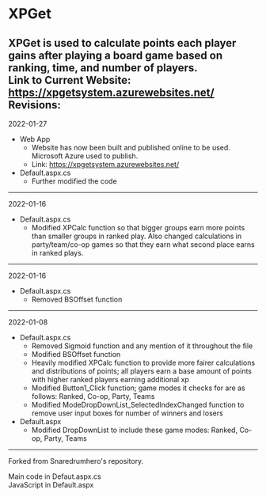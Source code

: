 # XPGet
XPGet is used to calculate points each player gains after playing a board game based on ranking, time, and number of players.  
Link to Current Website: https://xpgetsystem.azurewebsites.net/  
Revisions:
-------------------------------------------------------------------------------------------------------------------------------------------------------------------------------
2022-01-27
 * Web App
   - Website has now been built and published online to be used. Microsoft Azure used to publish. 
   - Link: https://xpgetsystem.azurewebsites.net/
 * Default.aspx.cs
   - Further modified the code 
-------------------------------------------------------------------------------------------------------------------------------------------------------------------------------
2022-01-16
 * Default.aspx.cs
   - Modified XPCalc function so that bigger groups earn more points than smaller groups in ranked play. Also changed calculations in party/team/co-op games so that they earn what second place earns in ranked plays.

-------------------------------------------------------------------------------------------------------------------------------------------------------------------------------
2022-01-16
 * Default.aspx.cs
   - Removed BSOffset function

-------------------------------------------------------------------------------------------------------------------------------------------------------------------------------
2022-01-08 

  * Default.aspx.cs
    - Removed Sigmoid function and any mention of it throughout the file
    - Modified BSOffset function
    - Heavily modified XPCalc function to provide more fairer calculations and distributions of points; all players earn a base amount of points with higher ranked players earning additional xp
    - Modified Button1_Click function; game modes it checks for are as follows: Ranked, Co-op, Party, Teams 
    - Modified ModeDropDownList_SelectedIndexChanged function to remove user input boxes for number of winners and losers
  * Default.aspx
    - Modified DropDownList to include these game modes: Ranked, Co-op, Party, Teams
-------------------------------------------------------------------------------------------------------------------------------------------------------------------------------

Forked from Snaredrumhero's repository.

Main code in Defaut.aspx.cs   
JavaScript in Default.aspx
